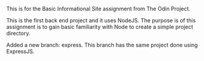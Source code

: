 This is for the Basic Informational Site assignment from The Odin Project.

This is the first back end project and it uses NodeJS.  The purpose is of this assignment is to gain basic familiarity with Node to create a simple project directory.

Added a new branch: express. This branch has the same project done using ExpressJS.